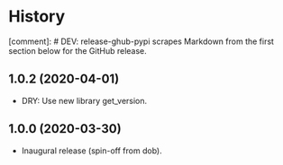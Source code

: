 # History

[comment]: # DEV: release-ghub-pypi scrapes Markdown from the first section below for the GitHub release.

## 1.0.2 (2020-04-01)

* DRY: Use new library get_version.

## 1.0.0 (2020-03-30)

* Inaugural release (spin-off from dob).

